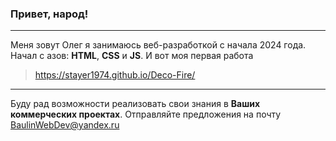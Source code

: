 ### Привет, народ!
***
Меня зовут Олег я занимаюсь веб-разработкой с начала 2024 года.
Начал с азов: __HTML__, __CSS__ и __JS__.
И вот моя первая работа 
>https://stayer1974.github.io/Deco-Fire/
***
Буду рад возможности реализовать свои знания в __Ваших коммерческих проектах__.
Отправляйте предложения на почту <BaulinWebDev@yandex.ru>
